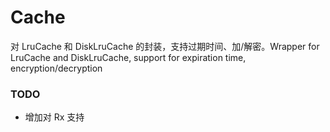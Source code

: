 # Cache
对 LruCache 和 DiskLruCache 的封装，支持过期时间、加/解密。Wrapper for LruCache and DiskLruCache, support for expiration time, encryption/decryption

### TODO
- 增加对 Rx 支持
